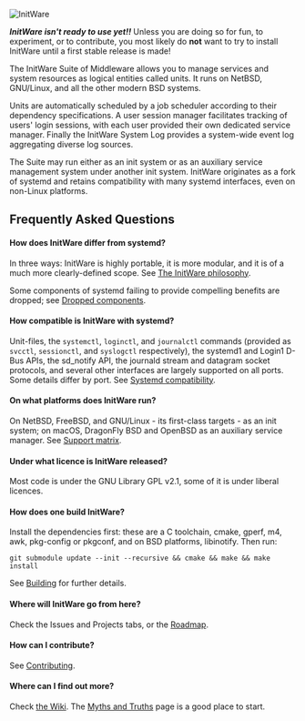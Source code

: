 ![InitWare](http://brand.initware.com/assets/page-logo-bg.png)

***InitWare isn't ready to use yet!!***
Unless you are doing so for fun, to experiment, or to contribute, you most
likely do **not** want to try to install InitWare until a first stable release
is made!

The InitWare Suite of Middleware allows you to manage services and system
resources as logical entities called units. It runs on NetBSD, GNU/Linux, and
all the other modern BSD systems.

Units are automatically scheduled by a job scheduler according to their
dependency specifications. A user session manager facilitates tracking of users'
login sessions, with each user provided their own dedicated service manager.
Finally the InitWare System Log provides a system-wide event log aggregating
diverse log sources.

The Suite may run either as an init system or as an auxiliary service management
system under another init system. InitWare originates as a fork of systemd and
retains compatibility with many systemd interfaces, even on non-Linux platforms.

## Frequently Asked Questions

#### How does InitWare differ from systemd?

In three ways: InitWare is highly portable, it is more modular, and it is of a
much more clearly-defined scope. See [The InitWare philosophy].

Some components of systemd failing to provide compelling benefits are dropped;
see [Dropped components].

[The InitWare philosophy]: https://github.com/InitWare/InitWare/wiki/The-InitWare-philosophy

[Dropped components]: https://github.com/InitWare/InitWare/wiki/Dropped-components

#### How compatible is InitWare with systemd?

Unit-files, the `systemctl`, `loginctl`, and `journalctl` commands (provided as
`svcctl`, `sessionctl`, and `syslogctl` respectively), the systemd1 and Login1
D-Bus APIs, the sd_notify API, the journald stream and datagram socket
protocols, and several other interfaces are largely supported on all ports.
Some details differ by port. See [Systemd compatibility].

[Systemd compatibility]: https://github.com/InitWare/InitWare/wiki/Systemd-compatibility

#### On what platforms does InitWare run?

On NetBSD, FreeBSD, and GNU/Linux - its first-class targets - as an init system;
on macOS, DragonFly BSD and OpenBSD as an auxiliary service manager. See
[Support matrix].

[Support Matrix]: https://github.com/InitWare/InitWare/wiki/Support-Matrix

#### Under what licence is InitWare released?

Most code is under the GNU Library GPL v2.1, some of it is under liberal licences.

#### How does one build InitWare?

Install the dependencies first: these are a C toolchain, cmake, gperf, m4, awk,
pkg-config or pkgconf, and on BSD platforms, libinotify. Then run:

```git submodule update --init --recursive && cmake && make && make install```

See [Building] for further details.

[Building]: https://github.com/InitWare/InitWare/wiki/Building

#### Where will InitWare go from here?

Check the Issues and Projects tabs, or the
[Roadmap](https://github.com/InitWare/InitWare/wiki/Roadmap).

#### How can I contribute?

See [Contributing](https://github.com/InitWare/InitWare/wiki/Contributing).

#### Where can I find out more?

Check [the Wiki]. The [Myths and Truths] page is a good place to start.

[The Wiki]: https://github.com/InitWare/InitWare/wiki
[Myths and Truths]: https://github.com/InitWare/InitWare/wiki/Myths-and-Truths
